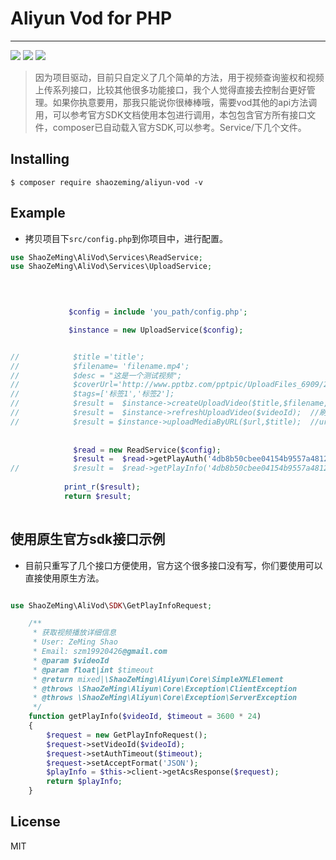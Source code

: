 # Aliyun Vod for PHP

---
[![](https://travis-ci.org/ShaoZeMing/Aliyun-Vod.svg?branch=master)](https://travis-ci.org/ShaoZeMing/Aliyun-Vod) 
[![](https://img.shields.io/packagist/v/ShaoZeMing/aliyun-vod.svg)](https://packagist.org/packages/shaozeming/aliyun-vod) 
[![](https://img.shields.io/packagist/dt/ShaoZeMing/aliyun-vod.svg)](https://packagist.org/packages/stichoza/shaozeming/aliyun-vod)

> 因为项目驱动，目前只自定义了几个简单的方法，用于视频查询鉴权和视频上传系列接口，比较其他很多功能接口，我个人觉得直接去控制台更好管理。如果你执意要用，那我只能说你很棒棒哦，需要vod其他的api方法调用，可以参考官方SDK文档使用本包进行调用，本包包含官方所有接口文件，composer已自动载入官方SDK,可以参考。Service/下几个文件。

## Installing

```shell
$ composer require shaozeming/aliyun-vod -v
```

## Example

- 拷贝项目下`src/config.php`到你项目中，进行配置。
```php
use ShaoZeMing\AliVod\Services\ReadService;
use ShaoZeMing\AliVod\Services\UploadService;


 
 
             $config = include 'you_path/config.php';

             $instance = new UploadService($config);


//            $title ='title';
//            $filename= 'filename.mp4';
//            $desc = "这是一个测试视频";
//            $coverUrl='http://www.pptbz.com/pptpic/UploadFiles_6909/201203/2012031220134655.jpg';
//            $tags=['标签1','标签2'];
//            $result =  $instance->createUploadVideo($title,$filename,$desc,$coverUrl, $tags);  //获取视频上传地址和凭证
//            $result =  $instance->refreshUploadVideo($videoId);  //刷新视频上传凭证
//            $result = $instance->uploadMediaByURL($url,$title);  //url 拉去视屏上传
            
            
              $read = new ReadService($config);
              $result =  $read->getPlayAuth('4db8b50cbee04154b9557a4812a27584'); // 获取播放权限参数
//            $result =  $read->getPlayInfo('4db8b50cbee04154b9557a4812a27584'); // 获取播放信息
            
            print_r($result);
            return $result;
       


```

## 使用原生官方sdk接口示例
- 目前只重写了几个接口方便使用，官方这个很多接口没有写，你们要使用可以直接使用原生方法。

```php

use ShaoZeMing\AliVod\SDK\GetPlayInfoRequest;

    /**
     * 获取视频播放详细信息
     * User: ZeMing Shao
     * Email: szm19920426@gmail.com
     * @param $videoId
     * @param float|int $timeout
     * @return mixed|\ShaoZeMing\Aliyun\Core\SimpleXMLElement
     * @throws \ShaoZeMing\Aliyun\Core\Exception\ClientException
     * @throws \ShaoZeMing\Aliyun\Core\Exception\ServerException
     */
    function getPlayInfo($videoId, $timeout = 3600 * 24)
    {
        $request = new GetPlayInfoRequest();
        $request->setVideoId($videoId);
        $request->setAuthTimeout($timeout);
        $request->setAcceptFormat('JSON');
        $playInfo = $this->client->getAcsResponse($request);
        return $playInfo;
    }


```

## License

MIT

